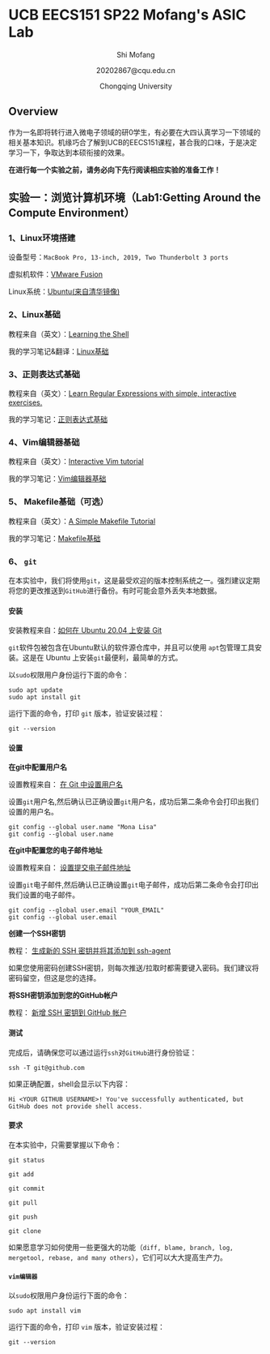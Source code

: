 # UCB EECS151 SP22 Mofang's ASIC Lab

<p align="center">
Shi Mofang
</p>
<p align="center">
20202867@cqu.edu.cn
</p>
<p align="center">
Chongqing University
</p>

## Overview

作为一名即将转行进入微电子领域的研0学生，有必要在大四认真学习一下领域的相关基本知识。机缘巧合了解到UCB的EECS151课程，甚合我的口味，于是决定学习一下，争取达到本硕衔接的效果。

**在进行每一个实验之前，请务必向下先行阅读相应实验的准备工作！**

## 实验一：浏览计算机环境（Lab1:Getting Around the Compute Environment）

### 1、Linux环境搭建

设备型号：`MacBook Pro, 13-inch, 2019, Two Thunderbolt 3 ports`

虚拟机软件：[VMware Fusion](https://www.vmware.com/products/fusion.html)

Linux系统：[Ubuntu(来自清华镜像)](https://mirrors.tuna.tsinghua.edu.cn/ubuntu-releases/)

### 2、Linux基础

教程来自（英文）：[Learning the Shell](http://linuxcommand.org/lc3_learning_the_shell.php)

我的学习笔记&翻译：[Linux基础](asic_lab_1/Linux_Basic.md)

### 3、正则表达式基础

教程来自（英文）：[Learn Regular Expressions with simple, interactive exercises.](https://regexone.com)

我的学习笔记：[正则表达式基础](asic_lab_1/regular_expressions.md)

### 4、Vim编辑器基础

教程来自（英文）：[Interactive Vim tutorial](https://www.openvim.com/tutorial.html)

我的学习笔记：[Vim编辑器基础](asic_lab_1/Vim_editor_basics.md)

### 5、 Makefile基础（可选）

教程来自（英文）：[A Simple Makefile Tutorial](https://cs.colby.edu/maxwell/courses/tutorials/maketutor/)

我的学习笔记：[Makefile基础](asic_lab_1/makefile.md)

### 6、 `git`

在本实验中，我们将使用`git`，这是最受欢迎的版本控制系统之一。强烈建议定期将您的更改推送到`GitHub`进行备份。有时可能会意外丢失本地数据。

#### 安装

安装教程来自：[如何在 Ubuntu 20.04 上安装 Git](https://zhuanlan.zhihu.com/p/137578868)

`git`软件包被包含在Ubuntu默认的软件源仓库中，并且可以使用 `apt`包管理工具安装。这是在 Ubuntu 上安装`git`最便利，最简单的方式。

以`sudo`权限用户身份运行下面的命令：

```
sudo apt update
sudo apt install git
```

运行下面的命令，打印 `git` 版本，验证安装过程：

```
git --version
```

#### 设置

**在git中配置用户名**

设置教程来自：
[在 Git 中设置用户名](https://docs.github.com/zh/get-started/getting-started-with-git/setting-your-username-in-git)

设置`git`用户名,然后确认已正确设置`git`用户名，成功后第二条命令会打印出我们设置的用户名。

```
git config --global user.name "Mona Lisa"
git config --global user.name
```

**在git中配置您的电子邮件地址**

设置教程来自：
[设置提交电子邮件地址](https://docs.github.com/zh/account-and-profile/setting-up-and-managing-your-personal-account-on-github/managing-email-preferences/setting-your-commit-email-address)

设置`git`电子邮件,然后确认已正确设置`git`电子邮件，成功后第二条命令会打印出我们设置的电子邮件。

```
git config --global user.email "YOUR_EMAIL"
git config --global user.email
```

**创建一个SSH密钥**

教程：
[生成新的 SSH 密钥并将其添加到 ssh-agent](https://docs.github.com/zh/authentication/connecting-to-github-with-ssh/generating-a-new-ssh-key-and-adding-it-to-the-ssh-agent)

如果您使用密码创建SSH密钥，则每次推送/拉取时都需要键入密码。我们建议将密码留空，但这是您的选择。

**将SSH密钥添加到您的GitHub帐户**

教程：
[新增 SSH 密钥到 GitHub 帐户](https://docs.github.com/zh/authentication/connecting-to-github-with-ssh/adding-a-new-ssh-key-to-your-github-account)

#### 测试

完成后，请确保您可以通过运行`ssh`对`GitHub`进行身份验证：

```
ssh -T git@github.com
```

如果正确配置，shell会显示以下内容：

```
Hi <YOUR GITHUB USERNAME>! You've successfully authenticated, but GitHub does not provide shell access.
```

#### 要求

在本实验中，只需要掌握以下命令：

`git status`

`git add`

`git commit`

`git pull`

`git push`

`git clone`

如果愿意学习如何使用一些更强大的功能（`diff, blame, branch, log, mergetool, rebase, and many others`），它们可以大大提高生产力。

#### `vim编辑器`

以`sudo`权限用户身份运行下面的命令：

```
sudo apt install vim
```

运行下面的命令，打印 `vim` 版本，验证安装过程：

```
git --version
```

